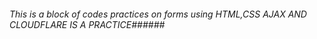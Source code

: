  ###### This is a block of codes practices on forms using HTML,CSS AJAX AND CLOUDFLARE IS A PRACTICE######
